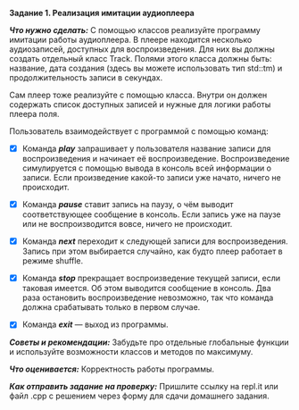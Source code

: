 **Задание 1. Реализация имитации аудиоплеера**


***Что нужно сделать:***
С помощью классов реализуйте программу имитации работы аудиоплеера. В плеере находится несколько аудиозаписей, доступных для воспроизведения. Для них вы должны создать отдельный класс Track. Полями этого класса должны быть: название, дата создания (здесь вы можете использовать тип std::tm) и продолжительность записи в секундах.

Сам плеер тоже реализуйте с помощью класса. Внутри он должен содержать список доступных записей и нужные для логики работы плеера поля.

Пользователь взаимодействует с программой с помощью команд:

 - [x] Команда ***play*** запрашивает у пользователя название записи для воспроизведения и начинает её воспроизведение. Воспроизведение симулируется с помощью вывода в консоль всей информации о записи. Если произведение какой-то записи уже начато, ничего не происходит.

 - [x] Команда ***pause*** ставит запись на паузу, о чём выводит соответствующее сообщение в консоль. Если запись уже на паузе или не воспроизводится вовсе, ничего не происходит.

 - [x] Команда ***next*** переходит к следующей записи для воспроизведения. Запись при этом выбирается случайно, как будто плеер работает в режиме shuffle.

 - [x] Команда ***stop*** прекращает воспроизведение текущей записи, если таковая имеется. Об этом выводится сообщение в консоль. Два раза остановить воспроизведение невозможно, так что команда должна срабатывать только в первом случае.

 - [x] Команда ***exit*** — выход из программы.


***Советы и рекомендации:***
Забудьте про отдельные глобальные функции и используйте возможности классов и методов по максимуму.



***Что оценивается:***
Корректность работы программы.



***Как отправить задание на проверку:***
Пришлите ссылку на repl.it или файл .срр с решением через форму для сдачи домашнего задания.